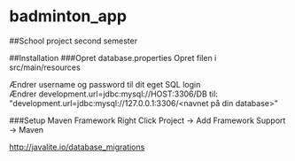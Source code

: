 # badminton_app
##School project second semester

##Installation
###Opret database.properties
Opret filen i src/main/resources

Ændrer username og password til dit eget SQL login\
Ændrer development.url=jdbc:mysql://HOST:3306/DB til: \
"development.url=jdbc:mysql://127.0.0.1:3306/<navnet på din database>"

###Setup Maven Framework
Right Click Project -> Add Framework Support -> Maven

http://javalite.io/database_migrations
